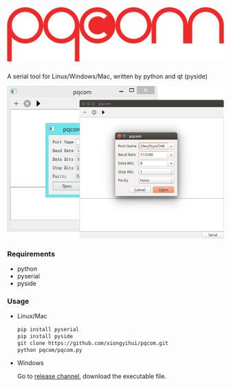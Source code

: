 ![pqcom](img/pqcom-logo-expanded.png)
====

A serial tool for Linux/Windows/Mac, written by python and qt (pyside)

![pqcom](img/pqcom.png)

### Requirements

-	python
-	pyserial
-	pyside

### Usage

-	Linux/Mac

	```
	pip install pyserial
	pip install pyside
	git clone https://github.com/xiongyihui/pqcom.git
	python pqcom/pqcom.py
	```

-	Windows

	Go to [release channel](https://github.com/xiongyihui/pqcom/releases), download the executable file.
